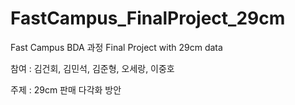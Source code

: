 # FastCampus_FinalProject_29cm
Fast Campus BDA 과정 Final Project with 29cm data

참여 : 김건회, 김민석, 김준형, 오세랑, 이중호

주제 : 29cm 판매 다각화 방안





